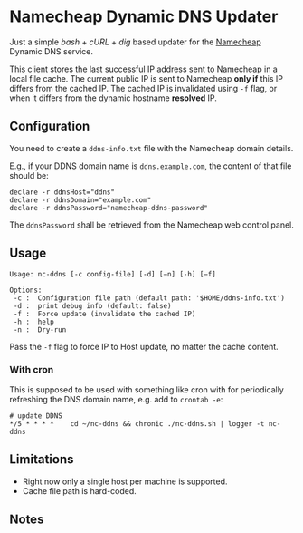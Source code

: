 # Namecheap Dynamic DNS Updater
Just a simple _bash_ + _cURL_ + _dig_ based updater for the
[Namecheap](https://www.namecheap.com/) Dynamic DNS service.

This client stores the last successful IP address sent to Namecheap in a local file
cache.
The current public IP is sent to Namecheap **only if** this IP differs from the cached IP.
The cached IP is invalidated using `-f` flag, or when it differs from the dynamic
hostname **resolved** IP.

<!-- a DNS resolver may respond with a not up-to-date IP address value when queried,
because of cache TTL, etc ...
-->

## Configuration
You need to create a `ddns-info.txt` file with the Namecheap domain details.

E.g., if your DDNS domain name is `ddns.example.com`, the content of that file
should be:
```
declare -r ddnsHost="ddns"
declare -r ddnsDomain="example.com"
declare -r ddnsPassword="namecheap-ddns-password"
```
The `ddnsPassword` shall be retrieved from the Namecheap web control panel.

## Usage
```
Usage: nc-ddns [-c config-file] [-d] [−n] [-h] [−f]

Options:
 -c :  Configuration file path (default path: '$HOME/ddns-info.txt')
 -d :  print debug info (default: false)
 -f :  Force update (invalidate the cached IP)
 -h :  help
 -n :  Dry-run
```

Pass the `-f` flag to force IP to Host update, no matter the cache content.

### With cron
This is supposed to be used with something like cron with for periodically refreshing
the DNS domain name, e.g. add to `crontab -e`:
```
# update DDNS
*/5 * * * *    cd ~/nc-ddns && chronic ./nc-ddns.sh | logger -t nc-ddns
```

## Limitations
- Right now only a single host per machine is supported.
- Cache file path is hard-coded.

## Notes

